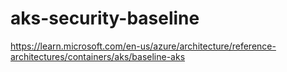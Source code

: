 # aks-security-baseline
https://learn.microsoft.com/en-us/azure/architecture/reference-architectures/containers/aks/baseline-aks